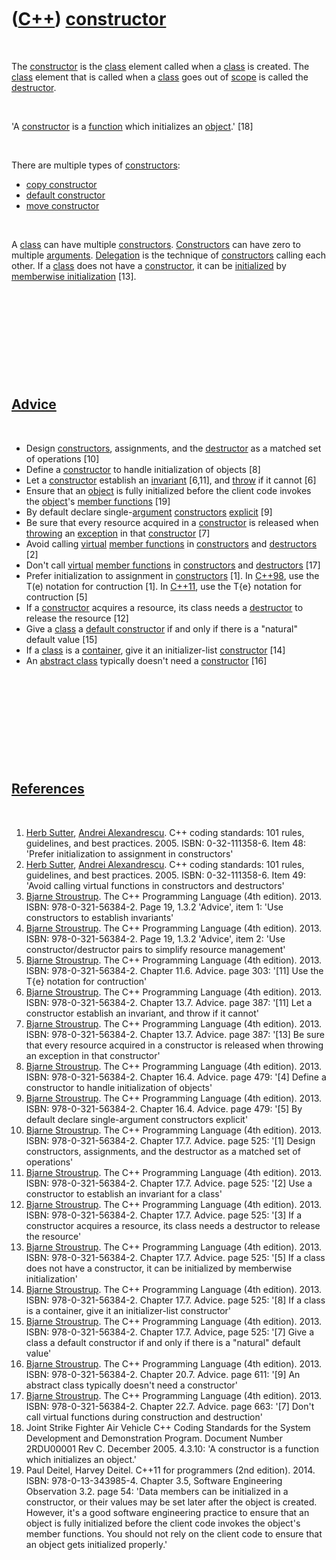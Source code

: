 
 

 

 

 

 

([C++](Cpp.md)) [constructor](CppConstructor.md)
==================================================

 

The [constructor](CppConstructor.md) is the [class](CppClass.md)
element called when a [class](CppClass.md) is created. The
[class](CppClass.md) element that is called when a
[class](CppClass.md) goes out of [scope](CppScope.md) is called the
[destructor](CppDestructor.md).

 

'A [constructor](CppConstructor.md) is a [function](CppFunction.md)
which initializes an [object](CppObject.md).' \[18\]

 

There are multiple types of [constructors](CppConstructor.md):

-   [copy constructor](CppCopyConstructor.md)
-   [default constructor](CppDefaultConstructor.md)
-   [move constructor](CppMoveConstructor.md)

 

A [class](CppClass.md) can have multiple
[constructors](CppConstructor.md). [Constructors](CppConstructor.md)
can have zero to multiple [arguments](CppArgument.md).
[Delegation](CppDelegation.md) is the technique of
[constructors](CppConstructor.md) calling each other. If a
[class](CppClass.md) does not have a [constructor](CppConstructor.md),
it can be [initialized](CppInitialize.md) by [memberwise
initialization](CppMemberwiseInitialization.md) \[13\].

 

 

 

 

 

[Advice](CppAdvice.md)
-----------------------

 

-   Design [constructors](CppContructor.md), assignments, and the
    [destructor](CppDestructor.md) as a matched set of operations
    \[10\]
-   Define a [constructor](CppConstructor.md) to handle initialization
    of objects \[8\]
-   Let a [constructor](CppConstructor.md) establish an
    [invariant](CppInvariant.md) \[6,11\], and [throw](CppThrow.md) if
    it cannot \[6\]
-   Ensure that an [object](CppObject.md) is fully initialized before
    the client code invokes the [object](CppObject.md)'s [member
    functions](CppMemberFunction.md) \[19\]
-   By default declare single-[argument](CppArgument.md)
    [constructors](CppConstructor.md) [explicit](CppExplicit.md) \[9\]
-   Be sure that every resource acquired in a
    [constructor](CppConstructor.md) is released when
    [throwing](CppThrow.md) an [exception](CppException.md) in that
    [constructor](CppConstructor.md) \[7\]
-   Avoid calling [virtual](CppVirtual.md) [member
    functions](CppMemberFunction.md) in
    [constructors](CppConstructor.md) and
    [destructors](CppDestructor.md) \[2\]
-   Don't call [virtual](CppVirtual.md) [member
    functions](CppMemberFunction.md) in
    [constructors](CppConstructor.md) and
    [destructors](CppDestructor.md) \[17\]
-   Prefer initialization to assignment in
    [constructors](CppConstructor.md) \[1\]. In [C++98](Cpp11.md), use
    the T(e) notation for contruction \[1\]. In [C++11](Cpp11.md), use
    the T{e} notation for contruction \[5\]
-   If a [constructor](CppConstructor.md) acquires a resource, its
    class needs a [destructor](CppDestructor.md) to release the
    resource \[12\]
-   Give a [class](CppClass.md) a [default
    constructor](CppDefaultConstructor.md) if and only if there is a
    "natural" default value \[15\]
-   If a [class](CppClass.md) is a [container](CppContainer.md), give
    it an initializer-list [constructor](CppContructor.md) \[14\]
-   An [abstract class](CppAbstractClass.md) typically doesn't need a
    [constructor](CppConstructor.md) \[16\]

 

 

 

 

 

[References](CppReferences.md)
-------------------------------

 

1.  [Herb Sutter](CppHerbSutter.md), [Andrei
    Alexandrescu](CppAndreiAlexandrescu.md). C++ coding standards: 101
    rules, guidelines, and best practices. 2005. ISBN: 0-32-111358-6.
    Item 48: 'Prefer initialization to assignment in constructors'
2.  [Herb Sutter](CppHerbSutter.md), [Andrei
    Alexandrescu](CppAndreiAlexandrescu.md). C++ coding standards: 101
    rules, guidelines, and best practices. 2005. ISBN: 0-32-111358-6.
    Item 49: 'Avoid calling virtual functions in constructors and
    destructors'
3.  [Bjarne Stroustrup](CppBjarneStroustrup.md). The C++ Programming
    Language (4th edition). 2013. ISBN: 978-0-321-56384-2. Page 19,
    1.3.2 'Advice', item 1: 'Use constructors to establish invariants'
4.  [Bjarne Stroustrup](CppBjarneStroustrup.md). The C++ Programming
    Language (4th edition). 2013. ISBN: 978-0-321-56384-2. Page 19,
    1.3.2 'Advice', item 2: 'Use constructor/destructor pairs to
    simplify resource management'
5.  [Bjarne Stroustrup](CppBjarneStroustrup.md). The C++ Programming
    Language (4th edition). 2013. ISBN: 978-0-321-56384-2. Chapter 11.6.
    Advice. page 303: '\[11\] Use the T{e} notation for contruction'
6.  [Bjarne Stroustrup](CppBjarneStroustrup.md). The C++ Programming
    Language (4th edition). 2013. ISBN: 978-0-321-56384-2. Chapter 13.7.
    Advice. page 387: '\[11\] Let a constructor establish an invariant,
    and throw if it cannot'
7.  [Bjarne Stroustrup](CppBjarneStroustrup.md). The C++ Programming
    Language (4th edition). 2013. ISBN: 978-0-321-56384-2. Chapter 13.7.
    Advice. page 387: '\[13\] Be sure that every resource acquired in a
    constructor is released when throwing an exception in that
    constructor'
8.  [Bjarne Stroustrup](CppBjarneStroustrup.md). The C++ Programming
    Language (4th edition). 2013. ISBN: 978-0-321-56384-2. Chapter 16.4.
    Advice. page 479: '\[4\] Define a constructor to handle
    initialization of objects'
9.  [Bjarne Stroustrup](CppBjarneStroustrup.md). The C++ Programming
    Language (4th edition). 2013. ISBN: 978-0-321-56384-2. Chapter 16.4.
    Advice. page 479: '\[5\] By default declare single-argument
    constructors explicit'
10. [Bjarne Stroustrup](CppBjarneStroustrup.md). The C++ Programming
    Language (4th edition). 2013. ISBN: 978-0-321-56384-2. Chapter 17.7.
    Advice. page 525: '\[1\] Design constructors, assignments, and the
    destructor as a matched set of operations'
11. [Bjarne Stroustrup](CppBjarneStroustrup.md). The C++ Programming
    Language (4th edition). 2013. ISBN: 978-0-321-56384-2. Chapter 17.7.
    Advice. page 525: '\[2\] Use a constructor to establish an invariant
    for a class'
12. [Bjarne Stroustrup](CppBjarneStroustrup.md). The C++ Programming
    Language (4th edition). 2013. ISBN: 978-0-321-56384-2. Chapter 17.7.
    Advice. page 525: '\[3\] If a constructor acquires a resource, its
    class needs a destructor to release the resource'
13. [Bjarne Stroustrup](CppBjarneStroustrup.md). The C++ Programming
    Language (4th edition). 2013. ISBN: 978-0-321-56384-2. Chapter 17.7.
    Advice. page 525: '\[5\] If a class does not have a constructor, it
    can be initialized by memberwise initialization'
14. [Bjarne Stroustrup](CppBjarneStroustrup.md). The C++ Programming
    Language (4th edition). 2013. ISBN: 978-0-321-56384-2. Chapter 17.7.
    Advice. page 525: '\[8\] If a class is a container, give it an
    initializer-list constructor'
15. [Bjarne Stroustrup](CppBjarneStroustrup.md). The C++ Programming
    Language (4th edition). 2013. ISBN: 978-0-321-56384-2. Chapter 17.7.
    Advice, page 525: '\[7\] Give a class a default constructor if and
    only if there is a "natural" default value'
16. [Bjarne Stroustrup](CppBjarneStroustrup.md). The C++ Programming
    Language (4th edition). 2013. ISBN: 978-0-321-56384-2. Chapter 20.7.
    Advice. page 611: '\[9\] An abstract class typically doesn't need a
    constructor'
17. [Bjarne Stroustrup](CppBjarneStroustrup.md). The C++ Programming
    Language (4th edition). 2013. ISBN: 978-0-321-56384-2. Chapter 22.7.
    Advice. page 663: '\[7\] Don't call virtual functions during
    construction and destruction'
18. Joint Strike Fighter Air Vehicle C++ Coding Standards for the System
    Development and Demonstration Program. Document Number 2RDU00001
    Rev C. December 2005. 4.3.10: 'A constructor is a function which
    initializes an object.'
19. Paul Deitel, Harvey Deitel. C++11 for programmers (2nd edition).
    2014. ISBN: 978-0-13-343985-4. Chapter 3.5, Software Engineering
    Observation 3.2. page 54: 'Data members can be initialized in a
    constructor, or their values may be set later after the object
    is created. However, it's a good software engineering practice to
    ensure that an object is fully initialized before the client code
    invokes the object's member functions. You should not rely on the
    client code to ensure that an object gets initialized properly.'

 

 

 

 

 

 

